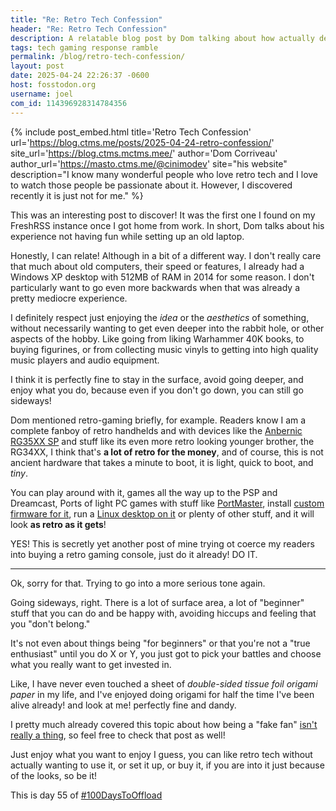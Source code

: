 ```yaml
---
title: "Re: Retro Tech Confession"
header: "Re: Retro Tech Confession"
description: A relatable blog post by Dom talking about how actually dealing with retro hardware is not that fun for him.
tags: tech gaming response ramble
permalink: /blog/retro-tech-confession/
layout: post
date: 2025-04-24 22:26:37 -0600
host: fosstodon.org
username: joel
com_id: 114396928314784356
---
```


{% include post_embed.html
title='Retro Tech Confession'
url='https://blog.ctms.me/posts/2025-04-24-retro-confession/'
site_url='https://blog.ctms.mctms.mee/'
author='Dom Corriveau'
author_url='https://masto.ctms.me/@cinimodev'
site="his website"
description="I know many wonderful people who love retro tech and I love to watch those people be passionate about it. However, I discovered recently it is just not for me."
%}

This was an interesting post to discover! It was the first one I found on my FreshRSS instance once I got home from work. In short, Dom talks about his experience not having fun while setting up an old laptop.

Honestly, I can relate! Although in a bit of a different way. I don't really care that much about old computers, their speed or features, I already had a Windows XP desktop with 512MB of RAM in 2014 for some reason. I don't particularly want to go even more backwards when that was already a pretty mediocre experience.

I definitely respect just enjoying the *idea* or the *aesthetics* of something, without necessarily wanting to get even deeper into the rabbit hole, or other aspects of the hobby. Like going from liking Warhammer 40K books, to buying figurines, or from collecting music vinyls to getting into high quality music players and audio equipment.

I think it is perfectly fine to stay in the surface, avoid going deeper, and enjoy what you do, because even if you don't go down, you can still go sideways!

Dom mentioned retro-gaming briefly, for example. Readers know I am a complete fanboy of retro handhelds and with devices like the [Anbernic RG35XX SP](/blog/the-gba-experience-i-wanted) and stuff like its even more retro looking younger brother, the RG34XX, I think that's **a lot of retro for the money**, and of course, this is not ancient hardware that takes a minute to boot, it is light, quick to boot, and *tiny*. 

You can play around with it, games all the way up to the PSP and Dreamcast, Ports of light PC games with stuff like [PortMaster](https://portmaster.games/), install [custom firmware for it](https://muos.dev), run a [Linux desktop on it](https://www.youtube.com/watch?v=vLaxBXLZVZM) or plenty of other stuff, and it will look **as retro as it gets**!

YES! This is secretly yet another post of mine trying ot coerce my readers into buying a retro gaming console, just do it already! DO IT.

---

Ok, sorry for that. Trying to go into a more serious tone again.

Going sideways, right. There is a lot of surface area, a lot of "beginner" stuff that you can do and be happy with, avoiding hiccups and feeling that you "don't belong."

It's not even about things being "for beginners" or that you're not a "true enthusiast" until you do X or Y, you just got to pick your battles and choose what you really want to get invested in.

Like, I have never even touched a sheet of *double-sided tissue foil origami paper* in my life, and I've enjoyed doing origami for half the time I've been alive already! and look at me! perfectly fine and dandy.

I pretty much already covered this topic about how being a "fake fan" [isn't really a thing](/blog/i'm-a-fake-fan-of-many-things), so feel free to check that post as well!

Just enjoy what you want to enjoy I guess, you can like retro tech without actually wanting to use it, or set it up, or buy it, if you are into it just because of the looks, so be it!

This is day 55 of [#100DaysToOffload](https://100daystooffload.com)
